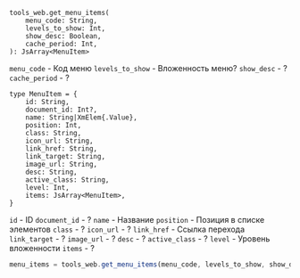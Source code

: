 ```
tools_web.get_menu_items(
	menu_code: String,
	levels_to_show: Int,
	show_desc: Boolean,
	cache_period: Int,
): JsArray<MenuItem>
```

`menu_code` - Код меню
`levels_to_show` - Вложенность меню?
`show_desc` - ?
`cache_period` - ?

```
type MenuItem = {
	id: String,
	document_id: Int?,
	name: String|XmElem{.Value},
	position: Int,
	class: String,
	icon_url: String,
	link_href: String,
	link_target: String,
	image_url: String,
	desc: String,
	active_class: String,
	level: Int,
	items: JsArray<MenuItem>,
}
```

`id` - ID
`document_id` - ?
`name` - Название
`position` - Позиция в списке элементов
`class` - ?
`icon_url` - ?
`link_href` - Ссылка перехода
`link_target` - ?
`image_url` - ?
`desc` - ?
`active_class` - ?
`level` - Уровень вложенности
`items` - ?

```js
menu_items = tools_web.get_menu_items(menu_code, levels_to_show, show_desc, cache_period);
```

